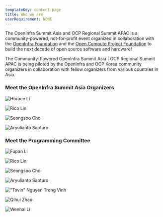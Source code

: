 ```yaml
---
templateKey: content-page
title: Who we are
userRequirement: NONE
---
```

The OpenInfra Summit Asia and OCP Regional Summit APAC is a community-powered, not-for-profit event organized in collaboration with the [OpenInfra Foundation](https://openinfra.dev/) and the [Open Compute Project Foundation](https://www.opencompute.org/) to build the next decade of open source software and hardware! 

The Community-Powered OpenInfra Summit Asia | OCP Regional Summit APAC is being piloted by the OpenInfra and OCP Korea community organizers in collaboration with fellow organizers from various countries in Asia.

### Meet the OpenInfra Summit Asia Organizers

<Grid>
  <SpeakerCard name="Horace Li">

![Horace Li](horace-li.jpg)

  </SpeakerCard>
  <SpeakerCard name="Rico Lin">

![Rico Lin](ricolin.jpg)

  </SpeakerCard>
  <SpeakerCard name="Seongsoo Cho">

![Seongsoo Cho](seongsoo-cho.png)

  </SpeakerCard>
  <SpeakerCard name="Aryulianto Sapturo">

![Aryulianto Sapturo](saputro-aryulianto.jpeg)

  </SpeakerCard>
</Grid>

### Meet the Programming Committee

<Grid>
  <SpeakerCard name="Fupan Li">

![Fupan Li](lifupannanjing.jpg)

  </SpeakerCard>
  <SpeakerCard name="Rico Lin">

![Rico Lin](ricolin.jpg)

  </SpeakerCard>
  <SpeakerCard name="Seongsoo Cho">

![Seongsoo Cho](seongsoo-cho.png)

  </SpeakerCard>
  <SpeakerCard name="Aryulianto Sapturo">

![Aryulianto Sapturo](saputro-aryulianto.jpeg)

  </SpeakerCard>
  <SpeakerCard name="Tovin - Nguyen Trong Vinh">

!["Tovin" Nguyen Trong Vinh](tovin-nguyen-trong-vinh.jpg)

  </SpeakerCard>
  <SpeakerCard name="Qihui Zhao">

![Qihui Zhao](qihui-zhao-2-.jpg)

  </SpeakerCard>
  <SpeakerCard name="Wenhai Li">

![Wenhai Li](wenhaili.jpg)

  </SpeakerCard>
</Grid>
